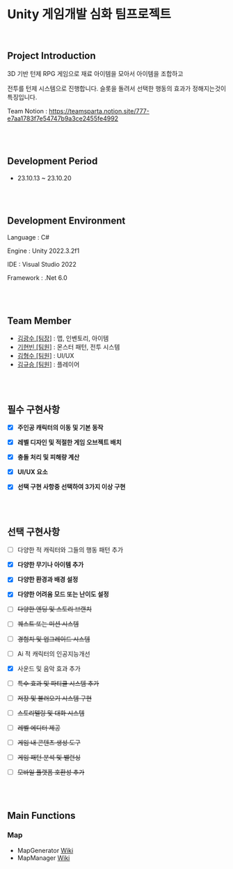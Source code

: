 # Unity 게임개발 심화 팀프로젝트

<br/>

## Project Introduction

3D 기반 턴제 RPG 게임으로 재료 아이템을 모아서 아이템을 조합하고 

전투를 턴제 시스템으로 진행합니다. 슬롯을 돌려서 선택한 행동의 효과가 정해지는것이 특징입니다.

Team Notion : https://teamsparta.notion.site/777-e7aa1783f7e54747b9a3ce2455fe4992

<br/>
<br/>

## Development Period
- 23.10.13 ~ 23.10.20

<br/>
<br/>

## Development Environment

Language : C#

Engine : Unity 2022.3.2f1

IDE : Visual Studio 2022

Framework : .Net 6.0

<br/>
<br/>

## Team Member

- [김광수 [팀장]](https://github.com/kksoo0131) : 맵, 인벤토리, 아이템
- [기현빈 [팀원]](https://github.com/homebd) : 몬스터 패턴, 전투 시스템
- [김형수 [팀원]](https://github.com/Kim-H-S) : UI/UX
- [김규승 [팀원]](https://github.com/KimGyuseung) : 플레이어

<br/>
<br/>

## 필수 구현사항

- [x] **주인공 캐릭터의 이동 및 기본 동작**
       
- [x] **레벨 디자인 및 적절한 게임 오브젝트 배치**
      
- [x] **충돌 처리 및 피해량 계산**
      
- [x] **UI/UX 요소**
      
- [x] **선택 구현 사항중 선택하여 3가지 이상 구현**
<br/>
<br/>

## 선택 구현사항

- [ ] 다양한 적 캐릭터와 그들의 행동 패턴 추가
      
- [x] **다양한 무기나 아이템 추가**
      
- [x] **다양한 환경과 배경 설정**
      
- [x] **다양한 어려움 모드 또는 난이도 설정**
      
- [ ] ~~다양한 엔딩 및 스토리 브랜치~~
      
- [ ] ~~퀘스트 또는 미션 시스템~~
      
- [ ] ~~경험치 및 업그레이드 시스템~~
      
- [ ] Ai 적 캐릭터의 인공지능개선
      
- [x] 사운드 및 음악 효과 추가
      
- [ ] ~~특수 효과 및 파티클 시스템 추가~~
      
- [ ] ~~저장 및 불러오기 시스템 구현~~
      
- [ ] ~~스토리텔링 및 대화 시스템~~
      
- [ ] ~~레벨 에디터 제공~~
      
- [ ] ~~게임 내 콘텐츠 생성 도구~~
      
- [ ] ~~게임 패턴 분석 및 밸런싱~~
      
- [ ] ~~모바일 플랫폼 호환성 추가~~
      
<br/>
<br/>

## Main Functions

### Map
- MapGenerator [Wiki](https://github.com/Kim-H-S/3d_turn_based/wiki/MapGenerator)
- MapManager [Wiki](https://github.com/Kim-H-S/3d_turn_based/wiki/MapManager)
